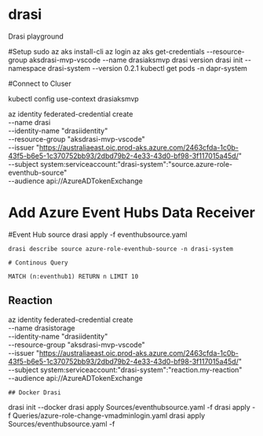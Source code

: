 # drasi
Drasi playground

#Setup 
sudo az aks install-cli
az login
az aks get-credentials --resource-group aksdrasi-mvp-vscode --name drasiaksmvp
drasi version
drasi init --namespace drasi-system --version 0.2.1
kubectl get pods -n dapr-system

#Connect to Cluser

kubectl config use-context drasiaksmvp



az identity federated-credential create \
    --name drasi \
    --identity-name "drasiidentity" \
    --resource-group "aksdrasi-mvp-vscode" \
    --issuer "https://australiaeast.oic.prod-aks.azure.com/2463cfda-1c0b-43f5-b6e5-1c370752bb93/2dbd79b2-4e33-43d0-bf98-3f117015a45d/" \
    --subject system:serviceaccount:"drasi-system":"source.azure-role-eventhub-source" \
    --audience api://AzureADTokenExchange

# Add Azure Event Hubs Data Receiver 

#Event Hub source
drasi apply -f eventhubsource.yaml

    drasi describe source azure-role-eventhub-source -n drasi-system 

    # Continous Query

    MATCH (n:eventhub1) RETURN n LIMIT 10


## Reaction

az identity federated-credential create \
    --name drasistorage \
    --identity-name "drasiidentity" \
    --resource-group "aksdrasi-mvp-vscode" \
    --issuer "https://australiaeast.oic.prod-aks.azure.com/2463cfda-1c0b-43f5-b6e5-1c370752bb93/2dbd79b2-4e33-43d0-bf98-3f117015a45d/" \
    --subject system:serviceaccount:"drasi-system":"reaction.my-reaction" \
    --audience api://AzureADTokenExchange


    ## Docker Drasi

  drasi init --docker
  drasi apply Sources/eventhubsource.yaml -f
drasi apply -f Queries/azure-role-change-vmadminlogin.yaml 
  drasi apply Sources/eventhubsource.yaml -f
